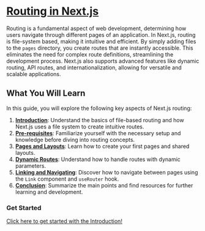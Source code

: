# [Routing in Next.js](https://hanover-cs.github.io/HC25-Jayson-Baya-Senior-Project/tutorial/index.html)
Routing is a fundamental aspect of web development, determining how users navigate through different pages of an application. 
In Next.js, routing is file-system based, making it intuitive and efficient. By simply adding files to the `pages` directory, 
you create routes that are instantly accessible. This eliminates the need for complex route definitions, streamlining the development process. 
Next.js also supports advanced features like dynamic routing, API routes, and internationalization, 
allowing for versatile and scalable applications.

## What You Will Learn

In this guide, you will explore the following key aspects of Next.js routing:

1. **[Introduction](introduction.md)**: Understand the basics of file-based routing and how Next.js uses a file system to create intuitive routes.
2. **[Pre-requisites](pre-requisite.md)**: Familiarize yourself with the necessary setup and knowledge before diving into routing concepts.
3. **[Pages and Layouts](pages-and-layouts.md)**: Learn how to create your first pages and shared layouts.
4. **[Dynamic Routes](dynamic-routes.md)**: Understand how to handle routes with dynamic parameters.
5. **[Linking and Navigating](linking-and-navigating.md)**: Discover how to navigate between pages using the `Link` component and `useRouter` hook.
6. **[Conclusion](conclusion.md)**: Summarize the main points and find resources for further learning and development.




### **Get Started**
[Click here to get started with the Introduction!](introduction.md)
